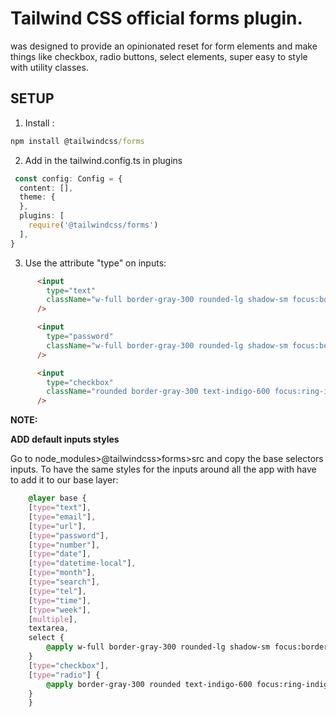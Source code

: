 # Tailwind CSS official forms plugin.

was designed to provide an opinionated reset for form elements and make things like checkbox, radio buttons, select elements, 
super easy to style with utility classes.

## SETUP

1. Install : 

```cmd
npm install @tailwindcss/forms
```

2. Add in the tailwind.config.ts in plugins 

```typescript
 const config: Config = {
  content: [],
  theme: {
  },
  plugins: [
    require('@tailwindcss/forms')
  ],
}
```

3. Use the attribute "type" on inputs:

```html
      <input
        type="text"
        className="w-full border-gray-300 rounded-lg shadow-sm focus:border-indigo-500 focus:ring-indigo-500"
      />

      <input
        type="password"
        className="w-full border-gray-300 rounded-lg shadow-sm focus:border-indigo-500 focus:ring-indigo-500"
      />

      <input
        type="checkbox"
        className="rounded border-gray-300 text-indigo-600 focus:ring-indigo-500"
      />
```

**NOTE:**

**ADD default inputs styles**

Go to node_modules>@tailwindcss>forms>src and copy the base selectors inputs.
To have the same styles for the inputs around all the app with have to add it to our base layer:

```css
    @layer base {
    [type="text"],
    [type="email"],
    [type="url"],
    [type="password"],
    [type="number"],
    [type="date"],
    [type="datetime-local"],
    [type="month"],
    [type="search"],
    [type="tel"],
    [type="time"],
    [type="week"],
    [multiple],
    textarea,
    select {
        @apply w-full border-gray-300 rounded-lg shadow-sm focus:border-indigo-500 focus:ring-indigo-500;
    }
    [type="checkbox"],
    [type="radio"] {
        @apply border-gray-300 rounded text-indigo-600 focus:ring-indigo-500;
    }
    }
```